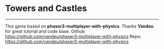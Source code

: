 # Towers and Castles

------------


This game based on **phaser3-multiplayer-with-physics**.
Thanks **Yandeu** for great tutorial and code base.
Github: https://github.com/yandeu/phaser3-multiplayer-with-physics
Repo: https://github.com/yandeu/phaser3-multiplayer-with-physics